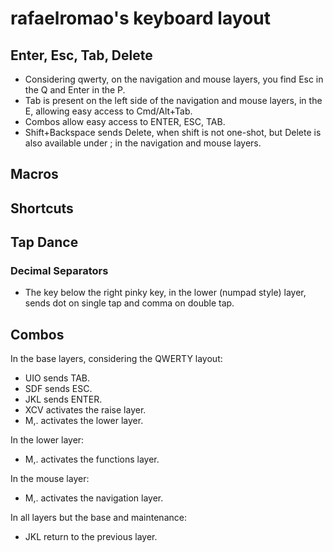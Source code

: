 # rafaelromao's keyboard layout

## Enter, Esc, Tab, Delete
- Considering qwerty, on the navigation and mouse layers, you find Esc in the Q and Enter in the P.
- Tab is present on the left side of the navigation and mouse layers, in the E, allowing easy access to Cmd/Alt+Tab.
- Combos allow easy access to ENTER, ESC, TAB.
- Shift+Backspace sends Delete, when shift is not one-shot, but Delete is also available under ; in the navigation and mouse layers.

## Macros

## Shortcuts

## Tap Dance

### Decimal Separators
- The key below the right pinky key, in the lower (numpad style) layer, sends dot on single tap and comma on double tap.

## Combos

In the base layers, considering the QWERTY layout:
- UIO sends TAB. 
- SDF sends ESC.
- JKL sends ENTER.
- XCV activates the raise layer.
- M,. activates the lower layer.

In the lower layer:
- M,. activates the functions layer.

In the mouse layer:
- M,. activates the navigation layer.

In all layers but the base and maintenance:
- JKL return to the previous layer.
